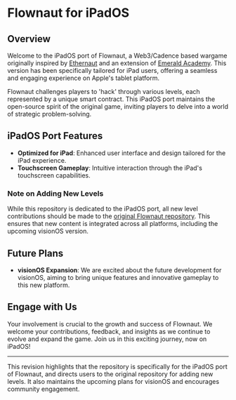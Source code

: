 # Flownaut for iPadOS

## Overview

Welcome to the iPadOS port of Flownaut, a Web3/Cadence based wargame originally inspired by [Ethernaut](https://ethernaut.openzeppelin.com/) and an extension of [Emerald Academy](https://academy.ecdao.org/en). This version has been specifically tailored for iPad users, offering a seamless and engaging experience on Apple's tablet platform.

Flownaut challenges players to 'hack' through various levels, each represented by a unique smart contract. This iPadOS port maintains the open-source spirit of the original game, inviting players to delve into a world of strategic problem-solving.

## iPadOS Port Features

- **Optimized for iPad**: Enhanced user interface and design tailored for the iPad experience.
- **Touchscreen Gameplay**: Intuitive interaction through the iPad's touchscreen capabilities.

### Note on Adding New Levels

While this repository is dedicated to the iPadOS port, all new level contributions should be made to the [original Flownaut repository](https://github.com/emerald-dao/flownaut/tree/main/src/lib/content/flownaut). This ensures that new content is integrated across all platforms, including the upcoming visionOS version.

## Future Plans

- **visionOS Expansion**: We are excited about the future development for visionOS, aiming to bring unique features and innovative gameplay to this new platform.

## Engage with Us

Your involvement is crucial to the growth and success of Flownaut. We welcome your contributions, feedback, and insights as we continue to evolve and expand the game. Join us in this exciting journey, now on iPadOS!

---

This revision highlights that the repository is specifically for the iPadOS port of Flownaut, and directs users to the original repository for adding new levels. It also maintains the upcoming plans for visionOS and encourages community engagement.
